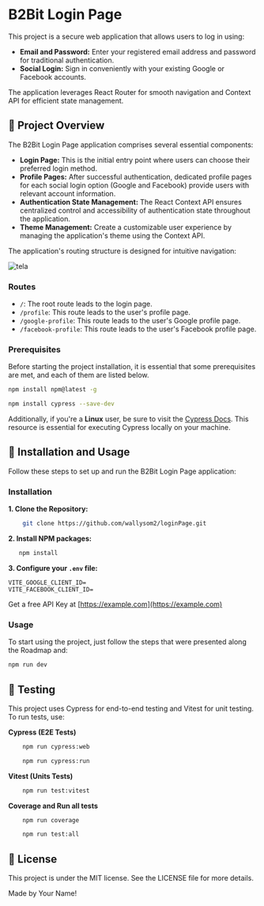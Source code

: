 # B2Bit Login Page

This project is a secure web application that allows users to log in using:

* **Email and Password:** Enter your registered email address and password for traditional authentication.
* **Social Login:** Sign in conveniently with your existing Google or Facebook accounts.

The application leverages React Router for smooth navigation and Context API for efficient state management.

##  📖 Project Overview

The B2Bit Login Page application comprises several essential components:

* **Login Page:** This is the initial entry point where users can choose their preferred login method.
* **Profile Pages:** After successful authentication, dedicated profile pages for each social login option (Google and Facebook) provide users with relevant account information.
* **Authentication State Management:** The React Context API ensures centralized control and accessibility of authentication state throughout the application.
* **Theme Management:** Create a customizable user experience by managing the application's theme using the Context API.

The application's routing structure is designed for intuitive navigation:

![tela](https://github.com/wallysom2/loginPage/assets/37665843/f7663970-363a-4230-934b-92142edf464e)

### Routes

- `/`: The root route leads to the login page.
- `/profile`: This route leads to the user's profile page.
- `/google-profile`: This route leads to the user's Google profile page.
- `/facebook-profile`: This route leads to the user's Facebook profile page.

### Prerequisites

Before starting the project installation, it is essential that some prerequisites are met, and each of them are listed below.

  ```sh
  npm install npm@latest -g
  ```
  ```sh
  npm install cypress --save-dev
  ```

Additionally, if you're a **Linux** user, be sure to visit the [Cypress Docs](https://docs.cypress.io/guides/getting-started/installing-cypress). This resource is essential for executing Cypress locally on your machine.

## 🚀 Installation and Usage

Follow these steps to set up and run the B2Bit Login Page application:

### Installation


**1. Clone the Repository:**

```sh
    git clone https://github.com/wallysom2/loginPage.git
```

**2. Install NPM packages:**
```sh
   npm install
```
**3. Configure your `.env` file:**
   ```env
VITE_GOOGLE_CLIENT_ID=
VITE_FACEBOOK_CLIENT_ID=
```
Get a free API Key at [https://example.com](https://example.com)

### Usage
To start using the project, just follow the steps that were presented along the Roadmap and:
```sh
npm run dev
```

## 🧪 Testing
This project uses Cypress for end-to-end testing and Vitest for unit testing. To run tests, use:

**Cypress (E2E Tests)**

```sh
    npm run cypress:web
```
```sh
    npm run cypress:run
```

**Vitest (Units Tests)**



```sh
    npm run test:vitest
```

**Coverage and Run all tests**
```sh
    npm run coverage
```
```sh
    npm run test:all
```

## 📝 License
This project is under the MIT license. See the LICENSE file for more details.


Made by Your Name!
